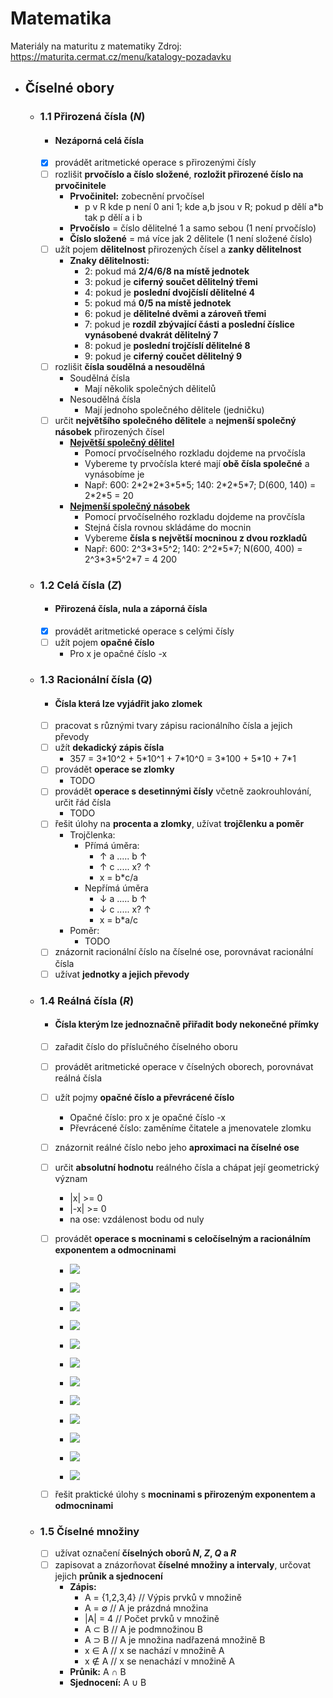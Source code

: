 # Matematika
Materiály na maturitu z matematiky
Zdroj: https://maturita.cermat.cz/menu/katalogy-pozadavku

- ## Číselné obory
    - ### 1.1 Přirozená čísla (**_N_**)
        - #### Nezáporná celá čísla
        - [x] provádět aritmetické operace s přirozenými čísly
        - [ ] rozlišit **prvočíslo a číslo složené**, **rozložit přirozené číslo na prvočinitele**
            - **Prvočinitel:** zobecnění prvočísel
                - p v R kde p není 0 ani 1; kde a,b jsou v R; pokud p dělí a\*b tak p dělí a i b 
            - **Prvočíslo** = číslo dělitelné 1 a samo sebou (1 není prvočíslo)
            - **Číslo složené** = má více jak 2 dělitele (1 není složené číslo)
        - [ ] užít pojem **dělitelnost** přirozených čísel a **zanky dělitelnost**
            - **Znaky dělitelnosti:**
                - 2: pokud má **2/4/6/8 na místě jednotek**
                - 3: pokud je **ciferný součet dělitelný třemi**
                - 4: pokud je **poslední dvojčíslí dělitelné 4**
                - 5: pokud má **0/5 na místě jednotek**
                - 6: pokud je **dělitelné dvěmi a zároveň třemi**
                - 7: pokud je **rozdíl zbývající části a poslední číslice vynásobené dvakrát dělitelný 7**
                - 8: pokud je **poslední trojčíslí dělitelné 8**
                - 9: pokud je **ciferný coučet dělitelný 9**
        - [ ] rozlišit **čísla soudělná a nesoudělná**
            - Soudělná čísla
                - Mají několik společných dělitelů
            - Nesoudělná čísla
                - Mají jednoho společného dělitele (jedničku)
        - [ ] určit **největšího společného dělitele** a **nejmenší společný násobek** přirozených čísel
            - [**Největší společný dělitel**](https://clanky.rvp.cz/wp-content/upload/obrazky/7341/full/1.jpg?100650000000)
                - Pomocí prvočíselného rozkladu dojdeme na prvočísla
                - Vybereme ty prvočísla které mají **obě čísla společné** a vynásobíme je
                - Např: 600: 2\*2\*2\*3\*5\*5; 140: 2\*2\*5\*7; D(600, 140) = 2\*2\*5 = 20
            - [**Nejmenší společný násobek**](https://clanky.rvp.cz/wp-content/upload/obrazky/7341/full/2.jpg?100848000000)
                - Pomocí prvočíselného rozkladu dojdeme na provčísla
                - Stejná čísla rovnou skládáme do mocnin
                - Vybereme **čísla s největší mocninou z dvou rozkladů**
                - Např: 600: 2^3\*3\*5^2; 140: 2^2\*5\*7; N(600, 400) = 2^3\*3\*5^2\*7 = 4 200
    - ### 1.2 Celá čísla (**_Z_**)
        - #### **Přirozená čísla, nula a záporná čísla**
        - [x] provádět aritmetické operace s celými čísly
        - [ ] užít pojem **opačné číslo**
            - Pro x je opačné číslo -x
    - ### 1.3 Racionální čísla  (**_Q_**)
        - #### **Čísla která lze vyjádřit jako zlomek**
        - [ ] pracovat s různými tvary zápisu racionálního čísla a jejich převody
        - [ ] užít **dekadický zápis čísla**
            - 357 = 3\*10^2 + 5\*10^1 + 7\*10^0 = 3\*100 + 5\*10 + 7\*1
        - [ ] provádět **operace se zlomky**
            - TODO
        - [ ] provádět **operace s desetinnými čísly** včetně zaokrouhlování, určit řád čísla
            - TODO
        - [ ] řešit úlohy na **procenta a zlomky**, užívat **trojčlenku a poměr**
            - Trojčlenka:
                - Přímá úměra:
                    - ↑ a ..... b  ↑
                    - ↑ c ..... x? ↑
                    - x = b\*c/a
                - Nepřímá úměra
                    - ↓ a ..... b  ↑
                    - ↓ c ..... x? ↑
                    - x = b\*a/c
            - Poměr:
                - TODO
        - [ ] znázornit racionální číslo na číselné ose, porovnávat racionální čísla
        - [ ] užívat **jednotky a jejich převody**
    - ### 1.4 Reálná čísla  (**_R_**)
        - #### **Čísla kterým lze jednoznačně přiřadit body nekonečné přímky**
        - [ ] zařadit číslo do příslučného číselného oboru
        - [ ] provádět aritmetické operace v číselných oborech, porovnávat reálná čísla
        - [ ] užít pojmy **opačné číslo a převrácené číslo**
            - Opačné číslo: pro x je opačné číslo -x
            - Převrácené číslo: zaměníme čitatele a jmenovatele zlomku
        - [ ] znázornit reálné číslo nebo jeho **aproximaci na číselné ose**
        - [ ] určit **absolutní hodnotu** reálného čísla a chápat její geometrický význam
            - |x| >= 0
            - |-x| >= 0
            - na ose: vzdálenost bodu od nuly
        - [ ] provádět **operace s mocninami s celočíselným a racionálním exponentem a odmocninami**
            - ![](image-ktltofln.png)
            - ![](image-ktltooqf.png)
            - ![](image-ktltoxrh.png)
            - ![](image-ktltpb4s.png)
            - ![](image-ktltpk3l.png)

            - ![](image-ktltr1x5.png)

            - ![](image-ktltldyg.png)
            - ![](image-ktltm9gg.png)
            - ![](image-ktltmiy7.png)
            - ![](image-ktltmqnb.png)
            - ![](image-ktltmxqu.png)
            - ![](image-ktltn5z4.png)

        - [ ] řešit praktické úlohy s **mocninami s přirozeným exponentem a odmocninami**
    - ### 1.5 Číselné množiny
        - [ ] užívat označení **číselných oborů *N*, *Z*, *Q* a *R***
        - [ ] zapisovat a znázorňovat **číselné množiny a intervaly**, určovat jejich **průnik a sjednocení**
            - **Zápis:**
                - A = {1,2,3,4} // Výpis prvků v množině
                - A = ∅ // A je prázdná množina
                - |A| = 4 // Počet prvků v množině
                - A ⊂ B // A je podmnožinou B
                - A ⊃ B // A je množina nadřazená množině B
                - x ∈ A // x se nachází v množině A
                - x ∉ A // x se nenachází v množině A
            - **Průnik:** A ∩ B
            - **Sjednocení:** A ∪ B
